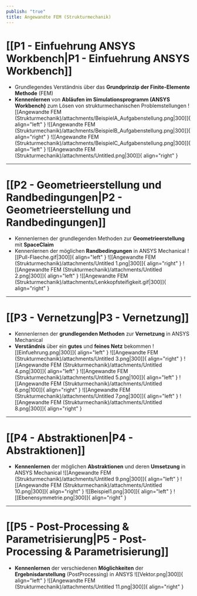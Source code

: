 ```yaml
---
publish: "true"
title: Angewandte FEM (Strukturmechanik)
---
```


# [[P1 - Einfuehrung ANSYS Workbench|P1 - Einfuehrung ANSYS Workbench]]
- Grundlegendes Verständnis über das **Grundprinzip der Finite-Elemente** **Methode** (FEM)
- **Kennenlernen** von **Abläufen im Simulationsprogramm (ANSYS Workbench)** zum Lösen von strukturmechanischen Problemstellungen
![[Angewandte FEM (Strukturmechanik)/attachments/BeispielA_Aufgabenstellung.png|300]]{ align="left" }
![[Angewandte FEM (Strukturmechanik)/attachments/BeispielB_Aufgabenstellung.png|300]]{ align="right" }
![[Angewandte FEM (Strukturmechanik)/attachments/BeispielC_Aufgabenstellung.png|300]]{ align="left" }
![[Angewandte FEM (Strukturmechanik)/attachments/Untitled.png|300]]{ align="right" }
  
---
  
# [[P2 - Geometrieerstellung und Randbedingungen|P2 - Geometrieerstellung und Randbedingungen]]
- Kennenlernen der grundlegenden Methoden zur **Geometrieerstellung** mit **SpaceClaim**
- Kennenlernen der möglichen **Randbedingungen** in ANSYS Mechanical
![[Pull-Flaeche.gif|300]]{ align="left" }
![[Angewandte FEM (Strukturmechanik)/attachments/Untitled 1.png|300]]{ align="right" }
![[Angewandte FEM (Strukturmechanik)/attachments/Untitled 2.png|300]]{ align="left" }
![[Angewandte FEM (Strukturmechanik)/attachments/Lenkkopfsteifigkeit.gif|300]]{ align="right" }
  
  
---
  
# [[P3 - Vernetzung|P3 - Vernetzung]]
- Kennenlernen der **grundlegenden Methoden** zur **Vernetzung** in ANSYS Mechanical
- **Verständnis** über ein **gutes** und **feines Netz** bekommen
![[Einfuehrung.png|300]]{ align="left" }
![[Angewandte FEM (Strukturmechanik)/attachments/Untitled 3.png|300]]{ align="right" }
![[Angewandte FEM (Strukturmechanik)/attachments/Untitled 4.png|300]]{ align="left" }
![[Angewandte FEM (Strukturmechanik)/attachments/Untitled 5.png|100]]{ align="left" }
![[Angewandte FEM (Strukturmechanik)/attachments/Untitled 6.png|100]]{ align="right" }
![[Angewandte FEM (Strukturmechanik)/attachments/Untitled 7.png|300]]{ align="left" }
![[Angewandte FEM (Strukturmechanik)/attachments/Untitled 8.png|300]]{ align="right" }
---
  
# [[P4 - Abstraktionen|P4 - Abstraktionen]]
- **Kennenlernen** der möglichen **Abstraktionen** und deren **Umsetzung** in ANSYS Mechanical
![[Angewandte FEM (Strukturmechanik)/attachments/Untitled 9.png|300]]{ align="left" }
![[Angewandte FEM (Strukturmechanik)/attachments/Untitled 10.png|300]]{ align="right" }
![[Beispiel1.png|300]]{ align="left" }
![[Ebenensymmetrie.png|300]]{ align="right" }
  
  
---
  
# [[P5 - Post-Processing & Parametrisierung|P5 - Post-Processing & Parametrisierung]]
- **Kennenlernen** der verschiedenen **Möglichkeiten** der **Ergebnisdarstellung** (PostProcessing) in ANSYS
![[Vektor.png|300]]{ align="left" }
![[Angewandte FEM (Strukturmechanik)/attachments/Untitled 11.png|300]]{ align="right" }
